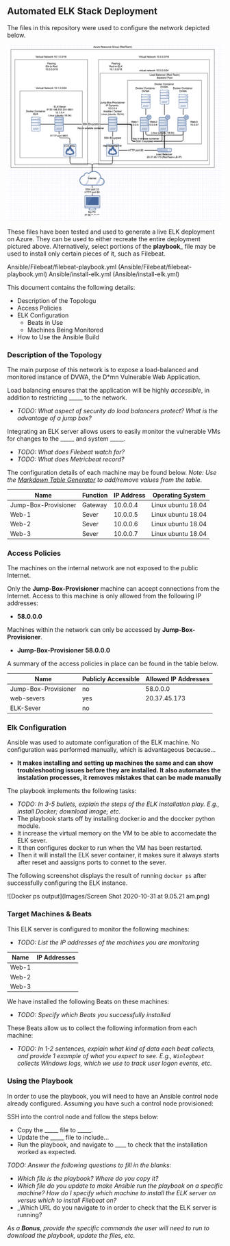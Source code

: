 ## Automated ELK Stack Deployment

The files in this repository were used to configure the network depicted below.

<img src="Images/Screen Shot 2020-10-27 at 7.25.55 pm.png">

These files have been tested and used to generate a live ELK deployment on Azure. They can be used to either recreate the entire deployment pictured above. Alternatively, select portions of the __playbook___ file may be used to install only certain pieces of it, such as Filebeat.

  Ansible/Filebeat/filebeat-playbook.yml (Ansible/Filebeat/filebeat-playbook.yml)
  Ansible/install-elk.yml (Ansible/install-elk.yml)

This document contains the following details:
- Description of the Topologu
- Access Policies
- ELK Configuration
  - Beats in Use
  - Machines Being Monitored
- How to Use the Ansible Build


### Description of the Topology

The main purpose of this network is to expose a load-balanced and monitored instance of DVWA, the D*mn Vulnerable Web Application.

Load balancing ensures that the application will be highly _accessible_, in addition to restricting _____ to the network.
- _TODO: What aspect of security do load balancers protect? What is the advantage of a jump box?_

Integrating an ELK server allows users to easily monitor the vulnerable VMs for changes to the _____ and system _____.
- _TODO: What does Filebeat watch for?_
- _TODO: What does Metricbeat record?_

The configuration details of each machine may be found below.
_Note: Use the [Markdown Table Generator](http://www.tablesgenerator.com/markdown_tables) to add/remove values from the table_.

| Name     | Function | IP Address | Operating System |
|----------|----------|------------|------------------|
| Jump-Box-Provisioner | Gateway  | 10.0.0.4   |Linux ubuntu 18.04|
| Web-1    | Sever    | 10.0.0.5   |Linux ubuntu 18.04|
| Web-2    | Sever    | 10.0.0.6   |Linux ubuntu 18.04|
| Web-3    | Sever    | 10.0.0.7   |Linux ubuntu 18.04|

### Access Policies

The machines on the internal network are not exposed to the public Internet. 

Only the __Jump-Box-Provisioner__ machine can accept connections from the Internet. Access to this machine is only allowed from the following IP addresses:

- __58.0.0.0__

Machines within the network can only be accessed by __Jump-Box-Provisioner__.
- __Jump-Box-Provisioner__ __58.0.0.0__

A summary of the access policies in place can be found in the table below.

| Name     | Publicly Accessible | Allowed IP Addresses |
|----------|---------------------|----------------------|
| Jump-Box-Provisioner | no        | 58.0.0.0    |
|    web-severs   |          yes   |   20.37.45.173   |
|     ELK-Sever     |    no                 |                      |

### Elk Configuration

Ansible was used to automate configuration of the ELK machine. No configuration was performed manually, which is advantageous because...
- __It makes installing and setting up machines the same and can show troubleshooting issues before they are installed. It also automates the instalation processes, it removes mistakes that can be made manually__

The playbook implements the following tasks:
- _TODO: In 3-5 bullets, explain the steps of the ELK installation play. E.g., install Docker; download image; etc._
- The playbook starts off by installing docker.io and the doccker python module.
- It increase the virtual memory on the VM to be able to accomedate the ELK sever.
- It then configures docker to run when the VM has been restarted.
- Then it will install the ELK sever container, it makes sure it always starts after reset and aassigns ports to connet to the sever.

The following screenshot displays the result of running `docker ps` after successfully configuring the ELK instance.

![Docker ps output](Images/Screen Shot 2020-10-31 at 9.05.21 am.png)

### Target Machines & Beats
This ELK server is configured to monitor the following machines:
- _TODO: List the IP addresses of the machines you are monitoring_

| Name     | IP Addresses |
|----------|--------------|
| Web-1  |                |
| Web-2  |                |
| Web-3  |                |   

We have installed the following Beats on these machines:
- _TODO: Specify which Beats you successfully installed_

These Beats allow us to collect the following information from each machine:
- _TODO: In 1-2 sentences, explain what kind of data each beat collects, and provide 1 example of what you expect to see. E.g., `Winlogbeat` collects Windows logs, which we use to track user logon events, etc._

### Using the Playbook
In order to use the playbook, you will need to have an Ansible control node already configured. Assuming you have such a control node provisioned: 

SSH into the control node and follow the steps below:
- Copy the _____ file to _____.
- Update the _____ file to include...
- Run the playbook, and navigate to ____ to check that the installation worked as expected.

_TODO: Answer the following questions to fill in the blanks:_
- _Which file is the playbook? Where do you copy it?_
- _Which file do you update to make Ansible run the playbook on a specific machine? How do I specify which machine to install the ELK server on versus which to install Filebeat on?_
- _Which URL do you navigate to in order to check that the ELK server is running?

_As a **Bonus**, provide the specific commands the user will need to run to download the playbook, update the files, etc._
